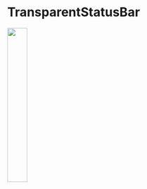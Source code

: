 # TransparentStatusBar

<img src = "https://github.com/youuungh/android-example-kotlin/assets/97438155/8496f15b-fa90-48f2-a603-b2aba8ed2199" width="30%" height="30%">
